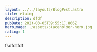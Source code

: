 ```yaml
---
layout: ../../layouts/BlogPost.astro
title: Hlaing
description: dfdf
pubDate: 2023-03-05T09:55:17.866Z
heroImage: ./assets/placeholder-hero.jpg
rating: 1
---
```


f﻿sdfdsfdf
